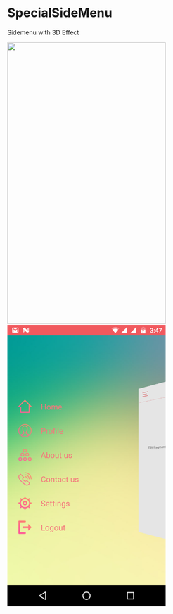 # SpecialSideMenu
Sidemenu with 3D Effect

<img src ="sreenvideos.png" width="360" height="640">


<img src ="Screenshot_2.png" width="360" height="640">
